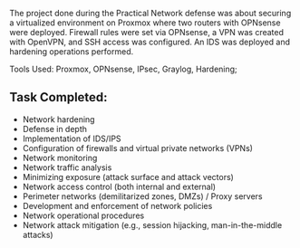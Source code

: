 The project done during the Practical Network defense was about securing a virtualized environment on Proxmox where two routers with OPNsense were deployed. Firewall rules were set via OPNsense, a VPN was created with OpenVPN, and SSH access was configured. An IDS was deployed and hardening operations performed.

Tools Used: Proxmox, OPNsense, IPsec, Graylog, Hardening;

## Task Completed:

- Network hardening  
- Defense in depth  
- Implementation of IDS/IPS  
- Configuration of firewalls and virtual private networks (VPNs)  
- Network monitoring  
- Network traffic analysis  
- Minimizing exposure (attack surface and attack vectors)  
- Network access control (both internal and external)  
- Perimeter networks (demilitarized zones, DMZs) / Proxy servers  
- Development and enforcement of network policies  
- Network operational procedures  
- Network attack mitigation (e.g., session hijacking, man-in-the-middle attacks)
